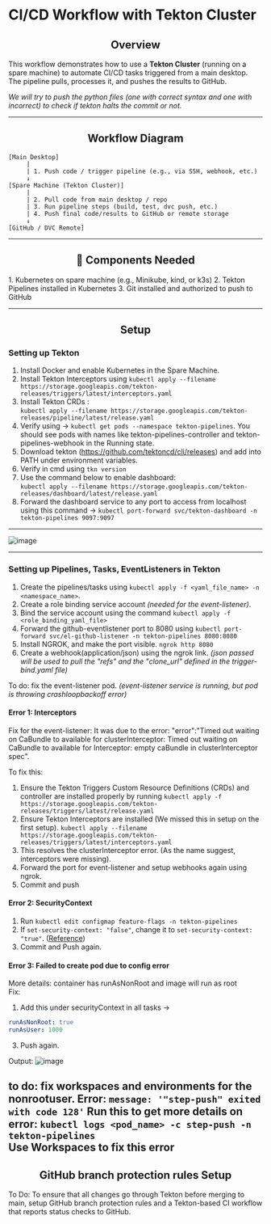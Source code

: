 # CI/CD Workflow with Tekton Cluster

<h2 align="center"> Overview </h2>

This workflow demonstrates how to use a **Tekton Cluster** (running on a spare machine) to automate CI/CD tasks triggered from a main desktop. The pipeline pulls, processes it, and pushes the results to GitHub.

_We will try to push the python files (one with correct syntax and one with incorrect) to check if tekton halts the commit or not._

---

<h2 align="center"> Workflow Diagram </h2>

```plaintext
[Main Desktop]
     |
     | 1. Push code / trigger pipeline (e.g., via SSH, webhook, etc.)
     ↓
[Spare Machine (Tekton Cluster)]
     |
     | 2. Pull code from main desktop / repo
     | 3. Run pipeline steps (build, test, dvc push, etc.)
     | 4. Push final code/results to GitHub or remote storage
     ↓
[GitHub / DVC Remote]
```
---

<h2 align="center"> 🧩 Components Needed </h2>
1. Kubernetes on spare machine (e.g., Minikube, kind, or k3s)
2. Tekton Pipelines installed in Kubernetes
3. Git installed and authorized to push to GitHub

---

<h2 align="center">Setup</h2>

### Setting up Tekton

1. Install Docker and enable Kubernetes in the Spare Machine.
2. Install Tekton Interceptors using ``kubectl apply --filename https://storage.googleapis.com/tekton-releases/triggers/latest/interceptors.yaml``
3. Install Tekton CRDs :</br>
   ``kubectl apply --filename https://storage.googleapis.com/tekton-releases/pipeline/latest/release.yaml``
4. Verify using -> ``kubectl get pods --namespace tekton-pipelines``.
   You should see pods with names like tekton-pipelines-controller and tekton-pipelines-webhook in the Running state.
5. Download tekton (https://github.com/tektoncd/cli/releases) and add into PATH under environment variables.
6. Verify in cmd using ``tkn version``
7. Use the command below to enable dashboard: </br>
   ``kubectl apply --filename https://storage.googleapis.com/tekton-releases/dashboard/latest/release.yaml``
8. Forward the dashboard service to any port to access from localhost using this command -> ``kubectl port-forward svc/tekton-dashboard -n tekton-pipelines 9097:9097``

---

![image](https://github.com/user-attachments/assets/5378faa5-458d-4ffd-9fa0-8e07b62acb0f)

---

### Setting up Pipelines, Tasks, EventListeners in Tekton

1. Create the pipelines/tasks using ``kubectl apply -f <yaml_file_name> -n <namespace_name>``.
2. Create a role binding service account _(needed for the event-listener)_.
3. Bind the service account using the command ``kubectl apply -f <role_binding_yaml_file>``
4. Forward the github-eventlistener port to 8080 using ``kubectl port-forward svc/el-github-listener -n tekton-pipelines 8080:8080``
5. Install NGROK, and make the port visible. ``ngrok http 8080``
6. Create a webhook(application/json) using the ngrok link. _(json passed will be used to pull the "refs" and the "clone_url" defined in the trigger-bind.yaml file)_

To do: fix the event-listener pod. _(event-listener service is running, but pod is throwing crashloopbackoff error)_

#### Error 1: Interceptors 
Fix for the event-listener:
It was due to the error: "error":"Timed out waiting on CaBundle to available for clusterInterceptor: Timed out waiting on CaBundle to available for Interceptor: empty caBundle in clusterInterceptor spec".

To fix this:
1. Ensure the Tekton Triggers Custom Resource Definitions (CRDs) and controller are installed properly by running ``kubectl apply -f https://storage.googleapis.com/tekton-releases/triggers/latest/release.yaml``
2. Ensure Tekton Interceptors are installed (We missed this in setup on the first setup).
``kubectl apply --filename https://storage.googleapis.com/tekton-releases/triggers/latest/interceptors.yaml``
4. This resolves the clusterInterceptor error. (As the name suggest, interceptors were missing).
5. Forward the port for event-listener and setup webhooks again using ngrok.
6. Commit and push

#### Error 2: SecurityContext
1. Run ``kubectl edit configmap feature-flags -n tekton-pipelines``
2. If ``set-security-context: "false"``, change it to ``set-security-context: "true"``. ([Reference](https://tekton.dev/docs/pipelines/additional-configs/#running-taskruns-and-pipelineruns-with-restricted-pod-security-standards))
3. Commit and Push again.

#### Error 3: Failed to create pod due to config error
More details: container has runAsNonRoot and image will run as root
</br>
Fix: 
1. Add this under securityContext in all tasks ->
```yaml
runAsNonRoot: true
runAsUser: 1000
```
3. Push again.

Output:
![image](https://github.com/user-attachments/assets/07ab3cde-7f23-4961-8f93-2568b9942251)

to do:
fix workspaces and environments for the nonrootuser.
Error: ``message: '"step-push" exited with code 128'``
Run this to get more details on error: ``kubectl logs <pod_name> -c step-push -n tekton-pipelines``
</br>
Use Workspaces to fix this error
---

<h2 align="center">GitHub branch protection rules Setup</h2>

To Do:
To ensure that all changes go through Tekton before merging to main, 
setup GitHub branch protection rules and a Tekton-based CI workflow that reports status checks to GitHub.
